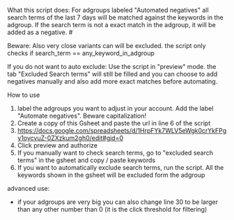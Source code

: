 What this script does: 
For adgroups labeled "Automated negatives" all search terms of the last 7 days will be matched against the keywords in the adgroup.
If the search term is not a exact match in the adgroup, it will be added as a negative. #

Beware: Also very close variants can will be excluded. the script only checks if search_term == any_keyword_in_adgroup

If you do not want to auto exclude: 
Use the script in "preview" mode. the tab "Excluded Search terms" will still be filled and you can choose to add negatives manually and also add more exact matches before automating.

How to use
1. label the adgroups you want to adjust in your account. Add the label "Automate negatives". Beware capitalization!
2. Create a copy of this Gsheet and paste the url in line 6 of the script
3. https://docs.google.com/spreadsheets/d/1HrpFYk7WLV5eWgk0crYkFPgy1oycyuZ-0ZXzkum2gh0/edit#gid=0
4. Click preview and authorize
5. If you manually want to check search terms, go to "excluded search terms" in the gsheet and copy / paste keywords
6. If you want to automatically exclude search terms, run the script. All the keywords shown in the gsheet will be excluded form the adgroup

advanced use: 
- if your adgroups are very big you can also change line 30 to be larger than any other number than 0 (it is the click threshold for filtering)
